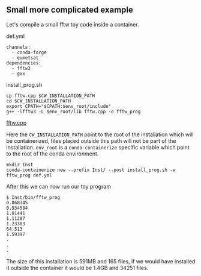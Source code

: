 ## Small more complicated example

Let's compile a small fftw toy code inside a container.

def.yml
```
channels:
  - conda-forge
  - eumetsat
dependencies:
  - fftw3
  - gxx
```

install_prog.sh
```
cp fftw.cpp $CW_INSTALLATION_PATH
cd $CW_INSTALLATION_PATH
export CPATH="$CPATH:$env_root/include"
g++ -lfftw3 -L $env_root/lib fftw.cpp -o fftw_prog
```
[fftw.cpp](https://github.com/SouthAfricaDigitalScience/fftw3-deploy/blob/master/hello-world.cpp)

Here the `CW_INSTALLATION_PATH` point to the root of the installation which will be containerized,
files placed outside this path will not be part of the installation. `env_root`
is a `conda-containerize` specific variable which point to the root of the conda environment.

```
mkdir Inst
conda-containerize new --prefix Inst/ --post install_prog.sh -w fftw_prog def.yml 
```

After this we can now run our toy program 
``` 
$ Inst/bin/fftw_prog
0.868345
0.934584
1.01441
1.11207
1.23383
64.513
1.59397
.
.
.
```

The size of this installation is 591MB and 165 files, if we would have
installed it outside the container it would be 1.4GB and 34251 files.
